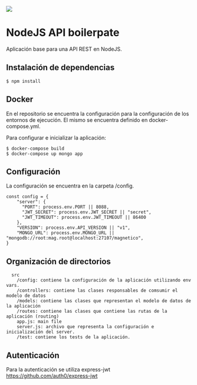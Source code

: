 ![](https://i1.wp.com/www.helloworldforbeginners.com/wp-content/uploads/2017/01/node-express.png?w=365) 

# NodeJS API boilerpate
Aplicación base para una API REST en NodeJS.

## Instalación de dependencias
```
$ npm install
```

## Docker
En el repositorio se encuentra la configuración para la configuración de los entornos de ejecución. 
El mismo se encuentra definido en docker-compose.yml.

Para configurar e inicializar la aplicación:
```
$ docker-compose build
$ docker-compose up mongo app
```


## Configuración
La configuración se encuentra en la carpeta /config.
```
const config = {
    "server": {
      "PORT": process.env.PORT || 8088,
      "JWT_SECRET": process.env.JWT_SECRET || "secret",
      "JWT_TIMEOUT": process.env.JWT_TIMEOUT || 86400
    },
    "VERSION": process.env.API_VERSION || "v1",
    "MONGO_URL": process.env.MONGO_URL || "mongodb://root:mag.root@localhost:27107/magnetico",
}
```

## Organización de directorios

```
  src
    /config: contiene la configuración de la aplicación utilizando env vars.
    /controllers: contiene las clases responsables de comsumir el modelo de datos
    /models: contiene las clases que representan el modelo de datos de la aplicación
    /routes: contiene las clases que contiene las rutas de la aplicación (routing)
    app.js: main file
    server.js: archivo que representa la configuración e inicialización del server.
    /test: contiene los tests de la aplicación.
```

## Autenticación
Para la autenticación se utiliza express-jwt https://github.com/auth0/express-jwt